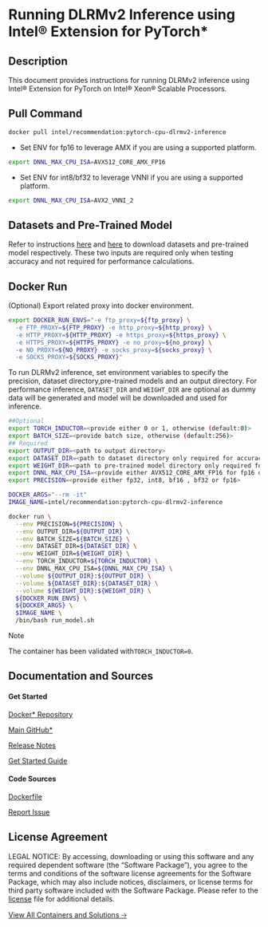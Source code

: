 # Running DLRMv2 Inference using Intel® Extension for PyTorch*

## Description 
This document provides instructions for running DLRMv2 inference using Intel® Extension for PyTorch on Intel® Xeon® Scalable Processors. 

## Pull Command

```bash
docker pull intel/recommendation:pytorch-cpu-dlrmv2-inference
```

* Set ENV for fp16 to leverage AMX if you are using a supported platform.

```bash
export DNNL_MAX_CPU_ISA=AVX512_CORE_AMX_FP16
```
* Set ENV for int8/bf32 to leverage VNNI if you are using a supported platform.
```bash
export DNNL_MAX_CPU_ISA=AVX2_VNNI_2
```

## Datasets and Pre-Trained Model

Refer to instructions [here](README.md#datasets) and [here](README.md#pre-trained-checkpoint) to download datasets and pre-trained model respectively. These two inputs are required only when testing accuracy and not required for performance calculations. 

## Docker Run
(Optional) Export related proxy into docker environment.
```bash
export DOCKER_RUN_ENVS="-e ftp_proxy=${ftp_proxy} \
  -e FTP_PROXY=${FTP_PROXY} -e http_proxy=${http_proxy} \
  -e HTTP_PROXY=${HTTP_PROXY} -e https_proxy=${https_proxy} \
  -e HTTPS_PROXY=${HTTPS_PROXY} -e no_proxy=${no_proxy} \
  -e NO_PROXY=${NO_PROXY} -e socks_proxy=${socks_proxy} \
  -e SOCKS_PROXY=${SOCKS_PROXY}"
```
To run DLRMv2 inference, set environment variables to specify the precision, dataset directory,pre-trained models and an output directory. For performance inference, `DATASET_DIR` and `WEIGHT_DIR` are optional as dummy data will be generated and model will be downloaded and used for inference. 

```bash
##Optional
export TORCH_INDUCTOR=<provide either 0 or 1, otherwise (default:0)>
export BATCH_SIZE=<provide batch size, otherwise (default:256)>
## Required
export OUTPUT_DIR=<path to output directory>
export DATASET_DIR=<path to dataset directory only required for accuracy test>
export WEIGHT_DIR=<path to pre-trained model directory only required for accuracy test>
export DNNL_MAX_CPU_ISA=<provide either AVX512_CORE_AMX_FP16 for fp16 or AVX2_VNNI_2 for int8/bf32 if supported by platform>
export PRECISION=<provide either fp32, int8, bf16 , bf32 or fp16>

DOCKER_ARGS="--rm -it"
IMAGE_NAME=intel/recommendation:pytorch-cpu-dlrmv2-inference

docker run \
  --env PRECISION=${PRECISION} \
  --env OUTPUT_DIR=${OUTPUT_DIR} \
  --env BATCH_SIZE=${BATCH_SIZE} \
  --env DATASET_DIR=${DATASET_DIR} \
  --env WEIGHT_DIR=${WEIGHT_DIR} \
  --env TORCH_INDUCTOR=${TORCH_INDUCTOR} \
  --env DNNL_MAX_CPU_ISA=${DNNL_MAX_CPU_ISA} \
  --volume ${OUTPUT_DIR}:${OUTPUT_DIR} \
  --volume ${DATASET_DIR}:${DATASET_DIR} \
  --volume ${WEIGHT_DIR}:${WEIGHT_DIR} \
  ${DOCKER_RUN_ENVS} \
  ${DOCKER_ARGS} \
  $IMAGE_NAME \
  /bin/bash run_model.sh
  ```

> [!NOTE]
> The container has been validated with`TORCH_INDUCTOR=0`.

## Documentation and Sources
#### Get Started​
[Docker* Repository](https://hub.docker.com/r/intel/recommendation)

[Main GitHub*](https://github.com/IntelAI/models)

[Release Notes](https://github.com/IntelAI/models/releases)

[Get Started Guide](https://github.com/IntelAI/models/blob/master/models_v2/pytorch/torchrec_dlrm/inference/cpu/CONTAINER.md)

#### Code Sources
[Dockerfile](https://github.com/IntelAI/models/tree/master/docker/pyt-cpu)

[Report Issue](https://community.intel.com/t5/Intel-Optimized-AI-Frameworks/bd-p/optimized-ai-frameworks)

## License Agreement
LEGAL NOTICE: By accessing, downloading or using this software and any required dependent software (the “Software Package”), you agree to the terms and conditions of the software license agreements for the Software Package, which may also include notices, disclaimers, or license terms for third party software included with the Software Package. Please refer to the [license](https://github.com/IntelAI/models/tree/master/third_party) file for additional details.

[View All Containers and Solutions 🡢](https://www.intel.com/content/www/us/en/developer/tools/software-catalog/containers.html?s=Newest)
